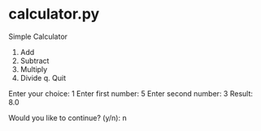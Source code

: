 # calculator.py
Simple Calculator
1. Add
2. Subtract
3. Multiply
4. Divide
q. Quit

Enter your choice: 1
Enter first number: 5
Enter second number: 3
Result: 8.0

Would you like to continue? (y/n): n
